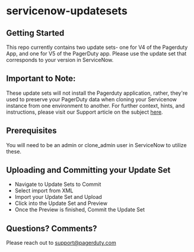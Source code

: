 # servicenow-updatesets

## Getting Started
This repo currently contains two update sets- one for V4 of the Pagerduty App, and one for V5 of the PagerDuty app. Please use the update set that corresponds to your version in ServiceNow. 

## Important to Note:
These update sets will not install the Pagerduty application, rather, they're used to preserve your PagerDuty data when cloning your Servicenow instance from one environment to another. For further context, hints, and instructions, please visit our Support article on the subject [here](https://support.pagerduty.com/v1/docs/servicenow-using-the-clone-data-preserver). 

## Prerequisites
You will need to be an admin or clone_admin user in ServiceNow to utilize these. 

## Uploading and Committing your Update Set
- Navigate to Update Sets to Commit
- Select import from XML
- Import your Update Set and Upload
- Click into the Update Set and Preview
- Once the Preview is finished, Commit the Update Set

## Questions? Comments? 
Please reach out to support@pagerduty.com 

